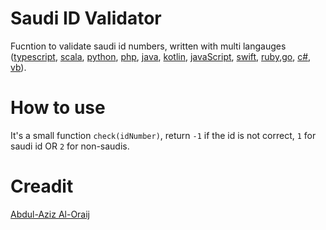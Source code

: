 # Saudi ID Validator

Fucntion to validate saudi id numbers, written with multi langauges ([typescript](https://github.com/alhazmy13/Saudi-ID-Validator), [scala](https://github.com/alhazmy13/Saudi-ID-Validator), [python](https://github.com/alhazmy13/Saudi-ID-Validator), [php](https://github.com/alhazmy13/Saudi-ID-Validator), [java](https://github.com/alhazmy13/Saudi-ID-Validator), [kotlin](https://github.com/alhazmy13/Saudi-ID-Validator), [javaScript](https://github.com/alhazmy13/Saudi-ID-Validator), [swift](https://github.com/alhazmy13/Saudi-ID-Validator), [ruby](https://github.com/alhazmy13/Saudi-ID-Validator),[go](https://github.com/alhazmy13/Saudi-ID-Validator), [c#](https://github.com/alhazmy13/Saudi-ID-Validator), [vb](https://github.com/alhazmy13/Saudi-ID-Validator)).

# How to use
It's a small function `check(idNumber)`, return `-1` if the id is not correct, `1` for saudi id OR `2` for non-saudis.

# Creadit

[Abdul-Aziz Al-Oraij](http://aziz.oraij.com/)

